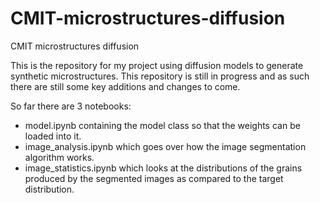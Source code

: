 # CMIT-microstructures-diffusion
CMIT microstructures diffusion

This is the repository for my project using diffusion models to generate synthetic microstructures. This repository is still in progress and as such there are still some key additions and changes to come.

So far there are 3 notebooks:
- model.ipynb containing the model class so that the weights can be loaded into it.
- image_analysis.ipynb which goes over how the image segmentation algorithm works.
- image_statistics.ipynb which looks at the distributions of the grains produced by the segmented images as compared to the target distribution.